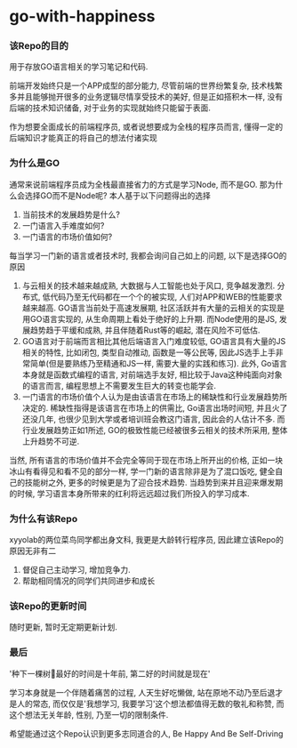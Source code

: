 # go-with-happiness

### 该Repo的目的

用于存放GO语言相关的学习笔记和代码.

前端开发始终只是一个APP成型的部分能力, 尽管前端的世界纷繁复杂, 技术栈繁多并且能够抛开很多的业务逻辑尽情享受技术的美好, 但是正如搭积木一样, 没有后端的技术知识储备, 对于业务的实现就始终只能留于表面.

作为想要全面成长的前端程序员, 或者说想要成为全栈的程序员而言, 懂得一定的后端知识才能真正的将自己的想法付诸实现

### 为什么是GO

通常来说前端程序员成为全栈最直接省力的方式是学习Node, 而不是GO. 那为什么会选择GO而不是Node呢? 本人基于以下问题得出的选择

1. 当前技术的发展趋势是什么?
2. 一门语言入手难度如何?
3. 一门语言的市场价值如何?

每当学习一门新的语言或者技术时, 我都会询问自己如上的问题, 以下是选择GO的原因

1. 与云相关的技术越来越成熟, 大数据与人工智能也处于风口, 竞争越发激烈. 分布式, 低代码乃至无代码都在一个个的被实现, 人们对APP和WEB的性能要求越来越高. GO语言当前处于高速发展期, 社区活跃并有大量的云相关的实现是用GO语言实现的, 从生命周期上看处于绝好的上升期. 而Node使用的是JS, 发展趋势趋于平缓和成熟, 并且伴随着Rust等的崛起, 潜在风险不可低估.
2. GO语言对于前端而言相比其他后端语言入门难度较低, GO语言具有大量的JS相关的特性, 比如闭包, 类型自动推动, 函数是一等公民等, 因此JS选手上手非常简单(但是要熟练乃至精通和JS一样, 需要大量的实践和练习). 此外, Go语言本身就是函数式编程的语言, 对前端选手友好, 相比较于Java这种纯面向对象的语言而言, 编程思想上不需要发生巨大的转变也能学会.
3. 一门语言的市场价值个人认为是由该语言在市场上的稀缺性和行业发展趋势所决定的. 稀缺性指得是该语言在市场上的供需比, Go语言出场时间短, 并且火了还没几年, 也很少见到大学或者培训班会教这门语言, 因此会的人估计不多. 而行业发展趋势正如1所述, GO的极致性能已经被很多云相关的技术所采用, 整体上升趋势不可逆.

当然, 所有语言的市场价值并不会完全等同于现在市场上所开出的价格, 正如一块冰山有看得见和看不见的部分一样, 学一门新的语言除非是为了混口饭吃, 健全自己的技能树之外, 更多的时候更是为了迎合技术趋势. 当趋势到来并且迎来爆发期的时候, 学习语言本身所带来的红利将远远超过我们所投入的学习成本.

### 为什么有该Repo

xyyolab的两位菜鸟同学都出身文科, 我更是大龄转行程序员, 因此建立该Repo的原因无非有二

1. 督促自己主动学习, 增加竞争力.
2. 帮助相同情况的同学们共同进步和成长

### 该Repo的更新时间

随时更新, 暂时无定期更新计划.

### 最后

'种下一棵树🌲最好的时间是十年前, 第二好的时间就是现在'

学习本身就是一个伴随着痛苦的过程, 人天生好吃懒做, 站在原地不动乃至后退才是人的常态, 而仅仅是'我想学习, 我要学习'这个想法都值得无数的敬礼和称赞, 而这个想法无关年龄, 性别, 乃至一切的限制条件.

希望能通过这个Repo认识到更多志同道合的人, Be Happy And Be Self-Driving
